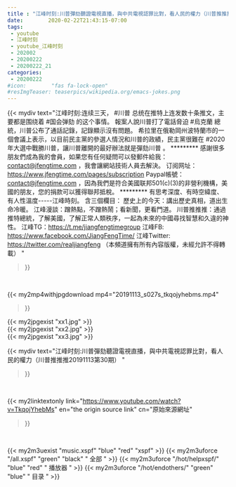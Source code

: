 ```yaml
---
title : "江峰时刻:川普彈劾聽證電視直播，與中共電視認罪比對，看人民的權力（川普推推推20191113第30期） "
date:        2020-02-22T21:43:15-07:00
tags:
 - youtube
 - 江峰时刻
 - youtube_江峰时刻
 - 202002
 - 20200222
 - 20200222_21
categories:
 - 20200222
#icon:        "fas fa-lock-open"
#resImgTeaser: teaserpics/wikipedia.org/emacs-jokes.png
---
```


{{< mydiv text="江峰时刻:连续三天， #川普 总统在推特上连发数十条推文，主要都是围绕着 #国会弹劾 的这个事情。 報案人說川普打了電話脅迫 #烏克蘭 總統，川普公布了通話記錄，記錄顯示沒有問題。 希拉里在俄勒岡州波特蘭市的一個會議上表示，以目前民主黨的參選人情況和川普的政績，民主黨很難在 #2020 年大選中戰勝川普，讓川普離開的最好辦法就是彈劾川普 。     ********* 感謝很多朋友們成為我的會員，如果您有任何疑問可以發郵件給我：contact@jfengtime.com ，我會讓網站技術人員去解決。 订阅网址：https://www.jfengtime.com/pages/subscription Paypal帳號：contact@jfengtime.com ，因為我們是符合美國联邦501(c)(3)的非營利機構，美國的朋友，您的捐款可以獲得聯邦抵稅。     ********* 有思考深度、有時空緯度、有人性溫度-----江峰時刻。 含三個欄目： 歷史上的今天：講出歷史真相，道出生命冷暖。 江峰漫談：蹭熱點，不蹭熱鬧；看新聞，更看門道。 川普推推推：通過推特總統，了解美國，了解正常人類秩序，一起為未來的中國尋找智慧和久違的神性。  江峰TG：https://t.me/jiangfengtimegroup 江峰FB: https://www.facebook.com/JiangFengTime/ 江峰Twitter: https://twitter.com/realjiangfeng （本頻道擁有所有內容版權，未經允許不得轉載） "
>}}
<br>


{{< my2mp4withjpgdownload mp4="20191113_s027s_tkqojyhebms.mp4"
>}}

{{< my2jpgexist "xx1.jpg" >}}<br>
{{< my2jpgexist "xx2.jpg" >}}<br>
{{< my2jpgexist "xx3.jpg" >}}<br>



{{< mydiv text="江峰时刻:川普彈劾聽證電視直播，與中共電視認罪比對，看人民的權力（川普推推推20191113第30期） "
>}}
<br>

{{< my2linktextonly link="https://www.youtube.com/watch?v=TkqojYhebMs"
en="the origin source link" cn="原始來源網址"
>}}


<br>

{{< my2m3uexist "music.xspf"        "blue"   "red"    "xspf" >}} {{< my2m3uforce "/all.xspf"         "green"  "black"  " 全部 " >}} {{< my2m3uforce "/hot/helpxspf/"    "blue"   "red"    " 播放器 " >}} {{< my2m3uforce "/hot/endothers/"   "green"  "blue"   " 目录 " >}} 
